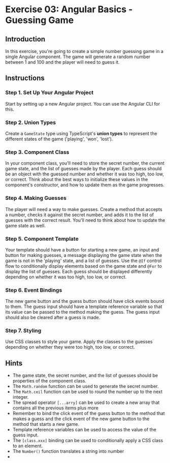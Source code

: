 # Exercise 03: Angular Basics - Guessing Game
## Introduction
In this exercise, you're going to create a simple number guessing game in a single Angular component. The game will generate a random number between 1 and 100 and the player will need to guess it.

## Instructions

### Step 1. Set Up Your Angular Project 
Start by setting up a new Angular project. You can use the Angular CLI for this.

### Step 2. Union Types 
Create a `GameState` type using TypeScript's **union types** to represent the different states of the game ('playing', 'won', 'lost'). 

### Step 3. Component Class
In your component class, you'll need to store the secret number, the current game state, and the list of guesses made by the player. Each guess should be an object with the guessed number and whether it was too high, too low, or correct. Think about the best ways to initialize these values in the component's constructor, and how to update them as the game progresses.

### Step 4. Making Guesses
The player will need a way to make guesses. Create a method that accepts a number, checks it against the secret number, and adds it to the list of guesses with the correct result. You'll need to think about how to update the game state as well.

### Step 5. Component Template
Your template should have a button for starting a new game, an input and button for making guesses, a message displaying the game state when the game is not in the 'playing' state, and a list of guesses. Use the `@If` control flow to conditionally display elements based on the game state and `@For` to display the list of guesses. Each guess should be displayed differently depending on whether it was too high, too low, or correct.

### Step 6. Event Bindings 
The new game button and the guess button should have click events bound to them. The guess input should have a template reference variable so that its value can be passed to the method making the guess. The guess input should also be cleared after a guess is made.

### Step 7. Styling 
Use CSS classes to style your game. Apply the classes to the guesses depending on whether they were too high, too low, or correct.

## Hints

- The game state, the secret number, and the list of guesses should be properties of the component class.
- The `Math.random` function can be used to generate the secret number.
- The `Math.ceil` function can be used to round the number up to the next integer.
- The spread operator `[...arry]` can be used to create a new array that contains all the previous items plus more
- Remember to bind the click event of the guess button to the method that makes a guess and the click event of the new game button to the method that starts a new game.
- Template reference variables can be used to access the value of the guess input.
- The `[class.xxx]` binding can be used to conditionally apply a CSS class to an element.
- The `Number()` function translates a string into number
- 

